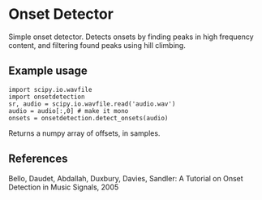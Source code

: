 Onset Detector
==============

Simple onset detector. Detects onsets by finding peaks in high frequency content,
and filtering found peaks using hill climbing.

Example usage
-------------

    import scipy.io.wavfile
    import onsetdetection
    sr, audio = scipy.io.wavfile.read('audio.wav')
    audio = audio[:,0] # make it mono
    onsets = onsetdetection.detect_onsets(audio)

Returns a numpy array of offsets, in samples.

References
----------

Bello, Daudet, Abdallah, Duxbury, Davies, Sandler: A Tutorial on Onset Detection in Music Signals, 2005
